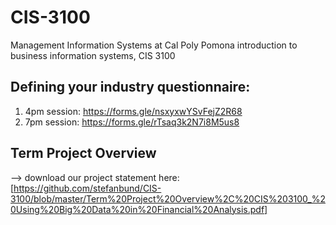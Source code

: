 # CIS-3100
Management Information Systems at Cal Poly Pomona
introduction to business information systems, CIS 3100

## Defining your industry questionnaire:
1. 4pm session: https://forms.gle/nsxyxwYSvFejZ2R68
2. 7pm session: https://forms.gle/rTsaq3k2N7i8M5us8

## Term Project Overview 
--> download our project statement here: [https://github.com/stefanbund/CIS-3100/blob/master/Term%20Project%20Overview%2C%20CIS%203100_%20Using%20Big%20Data%20in%20Financial%20Analysis.pdf]
